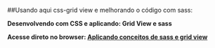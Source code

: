 ##Usando aqui css-grid view e melhorando o código com sass:

**Desenvolvendo com CSS e aplicando: Grid View e sass**

**Acesse direto no browser: [Aplicando conceitos de sass e grid view](https://aondenet-sinval.github.io/portfolio/grid/index.html)**






